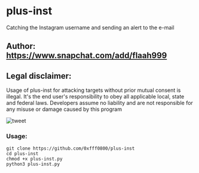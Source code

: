 # plus-inst
Catching the Instagram username and sending an alert to the e-mail

## Author: https://www.snapchat.com/add/flaah999

## Legal disclaimer:

Usage of plus-inst for attacking targets without prior mutual consent is illegal. It's the end user's responsibility to obey all applicable local, state and federal laws. Developers assume no liability and are not responsible for any misuse or damage caused by this program 

![tweet](https://www4.0zz0.com/2020/04/10/07/685103838.png)


### Usage:
```
git clone https://github.com/0xfff0800/plus-inst
cd plus-inst
chmod +x plus-inst.py
python3 plus-inst.py




```
